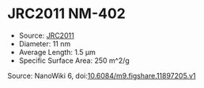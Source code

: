 <a name="material" />

# JRC2011 NM-402
<script type="application/ld+json">
  {
    "@context": "https://schema.org/",
    "@type": "ChemicalSubstance",
    "@id": "https://egonw.github.io/nanowiki/nanowiki360.html#material",
    "http://purl.org/dc/terms/conformsTo":
      {
        "@type": "CreativeWork",
        "@id": "https://bioschemas.org/profiles/ChemicalSubstance/0.4-RELEASE/"
      },
    "identfier": "360",
    "name": "JRC2011 NM-402",
    "url": "https://egonw.github.io/nanowiki/nanowiki360.html#material",
    "sameAs": "http://127.0.0.1/mediawiki/index.php/Special:URIResolver/JRC2011_NM-2D402"
  }
</script>


* Source: [JRC2011](articleJRC2011.md)
* Diameter: 11 nm
* Average Length: 1.5 μm
* Specific Surface Area: 250 m^2/g


Source: NanoWiki 6, doi:[10.6084/m9.figshare.11897205.v1](https://doi.org/10.6084/m9.figshare.11897205.v1)
